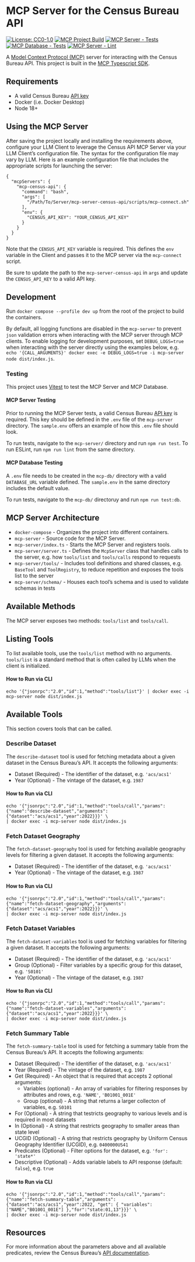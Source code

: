# MCP Server for the Census Bureau API
[![License: CC0-1.0](https://img.shields.io/badge/License-CC0%201.0-lightgrey.svg)](https://github.com/uscensusbureau/mcp-server-census-api/blob/main/LICENSE)
[![MCP Project Build](https://github.com/uscensusbureau/mcp-server-census-api/actions/workflows/build.yml/badge.svg)](https://github.com/uscensusbureau/mcp-server-census-api/actions/workflows/build.yml)
[![MCP Server - Tests](https://github.com/uscensusbureau/mcp-server-census-api/actions/workflows/test.yml/badge.svg)](https://github.com/uscensusbureau/mcp-server-census-api/actions/workflows/test.yml)
[![MCP Database - Tests](https://github.com/uscensusbureau/mcp-server-census-api/actions/workflows/test-db.yml/badge.svg)](https://github.com/uscensusbureau/mcp-server-census-api/actions/workflows/test-db.yml)
[![MCP Server - Lint](https://github.com/uscensusbureau/mcp-server-census-api/actions/workflows/lint.yml/badge.svg)](https://github.com/uscensusbureau/mcp-server-census-api/actions/workflows/lint.yml)

A [Model Context Protocol (MCP)](https://modelcontextprotocol.io/introduction) server for interacting with the Census Bureau API. This project is built in the [MCP Typescript SDK](https://github.com/modelcontextprotocol/typescript-sdk).

## Requirements
* A valid Census Bureau [API key](https://api.census.gov/data/key_signup.html)
* Docker (i.e. Docker Desktop)
* Node 18+

## Using the MCP Server

After saving the project locally and installing the requirements above, configure your LLM Client to leverage the Census API MCP Server via your LLM Client’s configuration file. The syntax for the configuration file may vary by LLM. Here is an example configuration file that includes the appropriate scripts for launching the server:

```
{
  "mcpServers": {
    "mcp-census-api": {
      "command": "bash",
      "args": [
        "/Path/To/Server/mcp-server-census-api/scripts/mcp-connect.sh"
      ],
      "env": {
        "CENSUS_API_KEY": "YOUR_CENSUS_API_KEY"
      }
    }
  }
}
```

Note that the `CENSUS_API_KEY` variable is required. This defines the `env` variable in the Client and passes it to the MCP server via the `mcp-connect` script.

Be sure to update the path to the `mcp-server-census-api` in `args` and update the `CENSUS_API_KEY` to a valid API key.

## Development

Run `docker compose --profile dev up` from the root of the project to build the containers.

By default, all logging functions are disabled in the `mcp-server` to prevent `json` validation errors when interacting with the MCP server through MCP clients. To enable logging for development purposes, set `DEBUG_LOGS=true` when interacting with the server directly using the examples below, e.g. `echo '{CALL_ARGUMENTS}' docker exec -e DEBUG_LOGS=true -i mcp-server node dist/index.js`. 

### Testing

This project uses [Vitest](https://vitest.dev/) to test the MCP Server and MCP Database.

#### MCP Server Testing

Prior to running the MCP Server tests, a valid Census Bureau [API key](https://api.census.gov/data/key_signup.html) is required. This key should be defined in the `.env` file of the `mcp-server` directory. The `sample.env` offers an example of how this `.env` file should look.

To run tests, navigate to the `mcp-server/` directory and run `npm run test`. To run ESLint, run `npm run lint` from the same directory.

#### MCP Database Testing

A `.env` file needs to be created in the `mcp-db/` directory with a valid `DATABASE_URL` variable defined. The `sample.env` in the same directory includes the default value.

To run tests, navigate to the `mcp-db/` directoruy and run `npm run test:db`.

## MCP Server Architecture

* `docker-compose` - Organizes the project into different containers.
* `mcp-server` - Source code for the MCP Server.
* `mcp-server/index.ts` - Starts the MCP Server and registers tools.
* `mcp-server/server.ts` - Defines the `McpServer` class that handles calls to the server, e.g. how `tools/list` and `tools/calls` respond to requests
* `mcp-server/tools/` - Includes tool definitions and shared classes, e.g. `BaseTool` and `ToolRegistry`, to reduce repetition and exposes the tools list to the server
* `mcp-server/schema/` - Houses each tool’s schema and is used to validate schemas in tests

## Available Methods

The MCP server exposes two methods: `tools/list` and `tools/call`.

## Listing Tools

To list available tools, use the `tools/list` method with no arguments. `tools/list` is a standard method that is often called by LLMs when the client is initialized.

#### How to Run via CLI
```
echo '{"jsonrpc":"2.0","id":1,"method":"tools/list"}' | docker exec -i mcp-server node dist/index.js
```

## Available Tools
This section covers tools that can be called.

### Describe Dataset
The `describe-dataset` tool is used for fetching metadata about a given dataset in the Census Bureau’s API. It accepts the following arguments:
* Dataset (Required) - The identifier of the dataset, e.g. `'acs/acs1'`
* Year (Optional) - The vintage of the dataset, e.g. `1987`

#### How to Run via CLI
```
echo '{"jsonrpc":"2.0","id":1,"method":"tools/call","params":{"name":"describe-dataset","arguments":{"dataset":"acs/acs1","year":2022}}}' \
| docker exec -i mcp-server node dist/index.js
```

### Fetch Dataset Geography
The `fetch-dataset-geography` tool is used for fetching available geography levels for filtering a given dataset. It accepts the following arguments:
* Dataset (Required) - The identifier of the dataset, e.g. `'acs/acs1'`
* Year (Optional) - The vintage of the dataset, e.g. `1987`

#### How to Run via CLI
```
echo '{"jsonrpc":"2.0","id":1,"method":"tools/call","params":{"name":"fetch-dataset-geography","arguments":{"dataset":"acs/acs1","year":2022}}}' \
| docker exec -i mcp-server node dist/index.js
```

### Fetch Dataset Variables
The `fetch-dataset-variables` tool is used for fetching variables for filtering a given dataset. It accepts the following arguments:
* Dataset (Required) - The identifier of the dataset, e.g. `'acs/acs1'`
* Group (Optional) - Filter variables by a specific group for this dataset, e.g. `'S0101'`
* Year (Optional) - The vintage of the dataset, e.g. `1987`

#### How to Run via CLI
```
echo '{"jsonrpc":"2.0","id":1,"method":"tools/call","params":{"name":"fetch-dataset-variables","arguments":{"dataset":"acs/acs1","year":2022}}}' \
| docker exec -i mcp-server node dist/index.js
```

### Fetch Summary Table
The `fetch-summary-table` tool is used for fetching a summary table from the Census Bureau’s API. It accepts the following arguments:
* Dataset (Required) - The identifier of the dataset, e.g. `'acs/acs1'`
* Year (Required) - The vintage of the dataset, e.g. `1987`
* Get (Required) - An object that is required that accepts 2 optional arguments:
	* Variables (optional) - An array of variables for filtering responses by attributes and rows, e.g. `'NAME'`, `'B01001_001E'`
	* Group (optional) - A string that returns a larger collecton of variables, e.g. `S0101`
* For (Optional) - A string that testricts geography to various levels and is required in most datasets
* In (Optional) - A string that restricts geography to smaller areas than state level
* UCGID (Optional) - A string that restricts geography by Uniform Census Geography Identifier (UCGID), e.g. `0400000US41`
* Predicates (Optional) - Filter options for the dataset, e.g. `'for': 'state*'`
* Descriptive (Optional) - Adds variable labels to API response (default: `false`), e.g. `true`

#### How to Run via CLI
```
echo '{"jsonrpc":"2.0","id":1,"method":"tools/call","params":{"name":"fetch-summary-table","arguments":{"dataset":"acs/acs1","year":2022, "get": { "variables":["NAME","B01001_001E"] },"for":"state:01,13"}}}' \
| docker exec -i mcp-server node dist/index.js
```

## Resources
For more information about the parameters above and all available predicates, review the Census Bureau’s [API documentation](https://www.census.gov/data/developers/guidance/api-user-guide.Core_Concepts.html#list-tab-559651575).